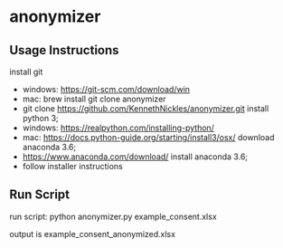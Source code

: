 # anonymizer

## Usage Instructions
install git
 - windows: https://git-scm.com/download/win
 - mac: brew install git
clone anonymizer
 - git clone https://github.com/KennethNickles/anonymizer.git
install python 3; 
 - windows: https://realpython.com/installing-python/ 
 - mac: https://docs.python-guide.org/starting/install3/osx/
download anaconda 3.6; 
 - https://www.anaconda.com/download/
install anaconda 3.6; 
 - follow installer instructions

## Run Script
run script: python anonymizer.py example_consent.xlsx

output is example_consent_anonymized.xlsx
